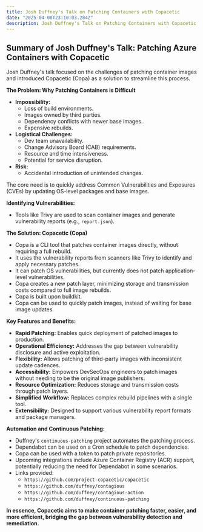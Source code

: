 ```yaml
---
title: Josh Duffney's Talk on Patching Containers with Copacetic
date: "2025-04-08T23:10:03.284Z"
description: Josh Duffney's Talk on Patching Containers with Copacetic
---
```


## Summary of Josh Duffney's Talk: Patching Azure Containers with Copacetic

Josh Duffney's talk focused on the challenges of patching container images and introduced Copacetic (Copa) as a solution to streamline this process.

**The Problem: Why Patching Containers is Difficult**

* **Impossibility:**
    * Loss of build environments.
    * Images owned by third parties.
    * Dependency conflicts with newer base images.
    * Expensive rebuilds.
* **Logistical Challenges:**
    * Dev team unavailability.
    * Change Advisory Board (CAB) requirements.
    * Resource and time intensiveness.
    * Potential for service disruption.
* **Risk:**
    * Accidental introduction of unintended changes.

The core need is to quickly address Common Vulnerabilities and Exposures (CVEs) by updating OS-level packages and base images.

**Identifying Vulnerabilities:**

* Tools like Trivy are used to scan container images and generate vulnerability reports (e.g., `report.json`).

**The Solution: Copacetic (Copa)**

* Copa is a CLI tool that patches container images directly, without requiring a full rebuild.
* It uses the vulnerability reports from scanners like Trivy to identify and apply necessary patches.
* It can patch OS vulnerabilities, but currently does not patch application-level vulnerabilities.
* Copa creates a new patch layer, minimizing storage and transmission costs compared to full image rebuilds.
* Copa is built upon buildkit.
* Copa can be used to quickly patch images, instead of waiting for base image updates.

**Key Features and Benefits:**

* **Rapid Patching:** Enables quick deployment of patched images to production.
* **Operational Efficiency:** Addresses the gap between vulnerability disclosure and active exploitation.
* **Flexibility:** Allows patching of third-party images with inconsistent update cadences.
* **Accessibility:** Empowers DevSecOps engineers to patch images without needing to be the original image publishers.
* **Resource Optimization:** Reduces storage and transmission costs through patch layers.
* **Simplified Workflow:** Replaces complex rebuild pipelines with a single tool.
* **Extensibility:** Designed to support various vulnerability report formats and package managers.

**Automation and Continuous Patching:**

* Duffney's `continuous-patching` project automates the patching process.
* Dependabot can be used on a Cron schedule to patch dependencies.
* Copa can be used with a token to patch private repositories.
* Upcoming integrations include Azure Container Registry (ACR) support, potentially reducing the need for Dependabot in some scenarios.
* Links provided:
    * `https://github.com/project-copacetic/copacetic`
    * `https://github.com/duffney/contagious`
    * `https://github.com/duffney/contagious-action`
    * `https://github.com/duffney/continuous-patching`

**In essence, Copacetic aims to make container patching faster, easier, and more efficient, bridging the gap between vulnerability detection and remediation.**